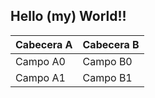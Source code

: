 ## Hello (my) World!!

| Cabecera A | Cabecera B |
| ---------- | ---------- |
| Campo A0   | Campo B0   |
| Campo A1   | Campo B1   |